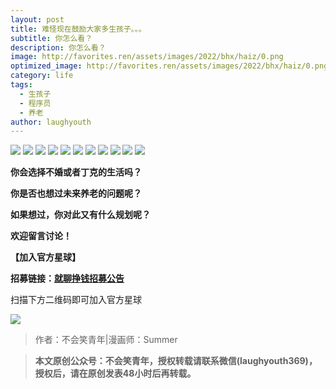 ```yaml
---
layout: post
title: 难怪现在鼓励大家多生孩子。。。
subtitle: 你怎么看？
description: 你怎么看？
image: http://favorites.ren/assets/images/2022/bhx/haiz/0.png
optimized_image: http://favorites.ren/assets/images/2022/bhx/haiz/0.png
category: life
tags:
  - 生孩子
  - 程序员
  - 养老
author: laughyouth
---
```


![](http://favorites.ren/assets/images/2022/bhx/haiz/1.jpg)
![](http://favorites.ren/assets/images/2022/bhx/haiz/2.jpg)
![](http://favorites.ren/assets/images/2022/bhx/haiz/3.jpg)
![](http://favorites.ren/assets/images/2022/bhx/haiz/4.jpg)
![](http://favorites.ren/assets/images/2022/bhx/haiz/5.jpg)
![](http://favorites.ren/assets/images/2022/bhx/haiz/6.jpg)
![](http://favorites.ren/assets/images/2022/bhx/haiz/7.jpg)
![](http://favorites.ren/assets/images/2022/bhx/haiz/8.jpg)
![](http://favorites.ren/assets/images/2022/bhx/haiz/9.jpg)
![](http://favorites.ren/assets/images/2022/bhx/haiz/10.jpg)
![](http://favorites.ren/assets/images/2022/bhx/haiz/11.jpg)



**你会选择不婚或者丁克的生活吗？**

**你是否也想过未来养老的问题呢？**

**如果想过，你对此又有什么规划呢？**

**欢迎留言讨论！**

**【加入官方星球】**  

**招募链接：[就聊挣钱招募公告](https://mp.weixin.qq.com/s/bscD8BoVk4ZUv9TJL1iK2A)**

扫描下方二维码即可加入官方星球

![](http://favorites.ren/assets/images/2022/bhx/haiz/12.jpg)

>作者：不会笑青年|漫画师：Summer

>**本文原创公众号：不会笑青年，授权转载请联系微信(laughyouth369)，授权后，请在原创发表48小时后再转载。**